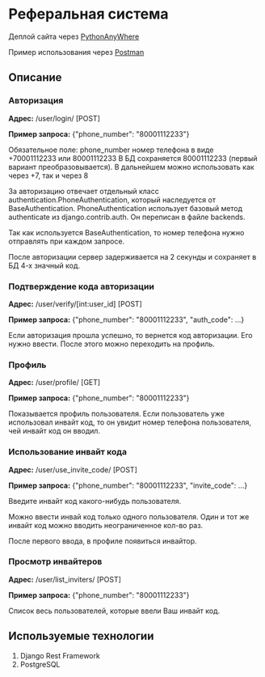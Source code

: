 # Реферальная система

Деплой сайта через [PythonAnyWhere](https://glebvi1.pythonanywhere.com/users/login/)

Пример использования через [Postman](https://www.postman.com/glebvi/workspace/my-workspace/collection/29233025-64513366-e014-40bd-ab17-3fda9a521a8d?action=share&source=copy-link&creator=29233025)

## Описание
### Авторизация
**Адрес:** /user/login/ [POST]

**Пример запроса:** {"phone_number": "80001112233"}

Обязательное поле: phone_number номер телефона в виде +70001112233 или 80001112233
В БД сохраняется 80001112233 (первый вариант преобразовывается). В дальнейшем можно использовать как через +7, так и через 8

За авторизацию отвечает отдельный класс authentication.PhoneAuthentication, который наследуется от BaseAuthentication.
PhoneAuthentication использует базовый метод authenticate из django.contrib.auth. Он переписан в файле backends.

Так как используется BaseAuthentication, то номер телефона нужно отправлять при каждом запросе.

После авторизации сервер задерживается на 2 секунды и сохраняет в БД 4-х значный код.

### Подтверждение кода авторизации
**Адрес:** /user/verify/[int:user_id] [POST]

**Пример запроса:** {"phone_number": "80001112233", "auth_code": ...}

Если авторизация прошла успешно, то вернется код авторизации. Его нужно ввести. После этого можно переходить на профиль.

### Профиль
**Адрес:** /user/profile/ [GET]

**Пример запроса:** {"phone_number": "80001112233"}

Показывается профиль пользователя. Если пользователь уже использовал инвайт код, то он увидит номер телефона пользователя, чей инвайт код он вводил.

### Использование инвайт кода
**Адрес:** /user/use_invite_code/ [POST]

**Пример запроса:** {"phone_number": "80001112233", "invite_code": ...}

Введите инвайт код какого-нибудь пользователя.

Можно ввести инвай код только одного пользователя.
Один и тот же инвайт код можно вводить неограниченное кол-во раз.

После первого ввода, в профиле появиться инвайтор.

### Просмотр инвайтеров
**Адрес:** /user/list_inviters/ [POST]

**Пример запроса:** {"phone_number": "80001112233"}

Список весь пользователей, которые ввели Ваш инвайт код.

## Используемые технологии
1. Django Rest Framework
2. PostgreSQL

